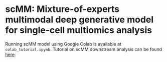 # scMM: Mixture-of-experts multimodal deep generative model for single-cell multiomics analysis

Running scMM model using Google Colab is available at  `colab_tutorial.ipynb`.
Tutorial on scMM downstream analysis can be found [here](http://htmlpreview.github.io/?https://github.com/kodaim1115/test/blob/master/tutorial.html).

